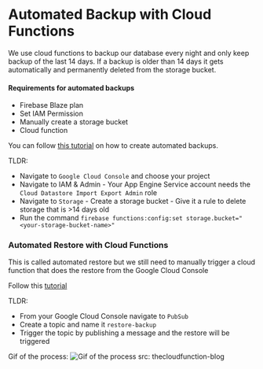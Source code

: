 # Automated Backup with Cloud Functions

We use cloud functions to backup our database every night and only keep backup of the last 14 days. If a backup is older than 14 days it gets automatically and permanently deleted from the storage bucket.

#### Requirements for automated backups

- Firebase Blaze plan
- Set IAM Permission
- Manually create a storage bucket
- Cloud function

You can follow [this tutorial](https://thecloudfunction.com/blog/firebase-cloud-functions-automated-backups/) on how to create automated backups.

TLDR:
- Navigate to `Google Cloud Console` and choose your project
- Navigate to IAM & Admin - Your App Engine Service account needs the `Cloud Datastore Import Export Admin` role
- Navigate to `Storage` - Create a storage bucket - Give it a rule to delete storage that is >14 days old
- Run the command `firebase functions:config:set storage.bucket="<your-storage-bucket-name>"`

### Automated Restore with Cloud Functions

This is called automated restore but we still need to manually trigger a cloud function that does the restore from the Google Cloud Console

Follow this [tutorial](https://thecloudfunction.com/blog/firebase-cloud-functions-recovery-backups/)

TLDR:
- From your Google Cloud Console navigate to `PubSub`
- Create a topic and name it `restore-backup`
- Trigger the topic by publishing a message and the restore will be triggered

Gif of the process:
![Gif of the process src: thecloudfunction-blog](recovery.gif)
